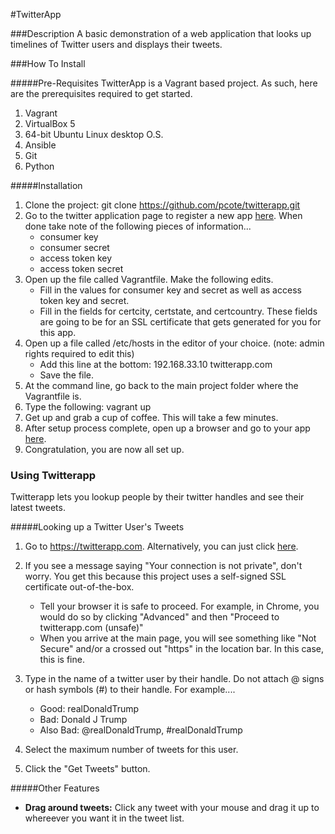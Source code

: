 #TwitterApp

###Description
A basic demonstration of a web application that looks up timelines of Twitter users and displays their tweets.

###How To Install

#####Pre-Requisites
TwitterApp is a Vagrant based project.  As such, here are the prerequisites required to get started.
1.  Vagrant
2.  VirtualBox 5
3.  64-bit Ubuntu Linux desktop O.S.
4.  Ansible
5.  Git
6.  Python

#####Installation
1.  Clone the project: git clone https://github.com/pcote/twitterapp.git
2.  Go to the twitter application page to register a new app [here](https://apps.twitter.com/).  When done take note of the following pieces of information...
    * consumer key
    * consumer secret
    * access token key
    * access token secret
3.  Open up the file called Vagrantfile.  Make the following edits.
    * Fill in the values for consumer key and secret as well as access token key and secret.
    * Fill in the fields for certcity, certstate, and certcountry.  These fields are going to be for an SSL certificate that gets generated for you for this app.
4.  Open up a file called /etc/hosts in the editor of your choice. (note: admin rights required to edit this)
    * Add this line at the bottom: 192.168.33.10   twitterapp.com
    * Save the file.
5.  At the command line, go back to the main project folder where the Vagrantfile is.
6.  Type the following: vagrant up
7.  Get up and grab a cup of coffee.  This will take a few minutes.
8.  After setup process complete, open up a browser and go to your app [here](https://twitterapp.com).
9.  Congratulation, you are now all set up.

### Using Twitterapp

Twitterapp lets you lookup people by their twitter handles and see their latest tweets.


#####Looking up a Twitter User's Tweets
1.  Go to https://twitterapp.com.  Alternatively, you can just click [here](https://twitterapp.com).
2.  If you see a message saying "Your connection is not private", don't worry.  You get this because this project uses a self-signed SSL certificate out-of-the-box.
    * Tell your browser it is safe to proceed.  For example, in Chrome, you would do so by clicking "Advanced" and then "Proceed to twitterapp.com (unsafe)"
    * When you arrive at the main page, you will see something like "Not Secure" and/or a crossed out "https" in the location bar.  In this case, this is fine.
    
3.  Type in the name of a twitter user by their handle.  Do not attach @ signs or hash symbols (#) to their handle.  For example....
    * Good: realDonaldTrump
    * Bad: Donald J Trump
    * Also Bad: @realDonaldTrump, #realDonaldTrump

4.  Select the maximum number of tweets for this user.
5.  Click the "Get Tweets" button.

#####Other Features
* __Drag around tweets:__ Click any tweet with your mouse and drag it up to whereever you want it in the tweet list.

    
